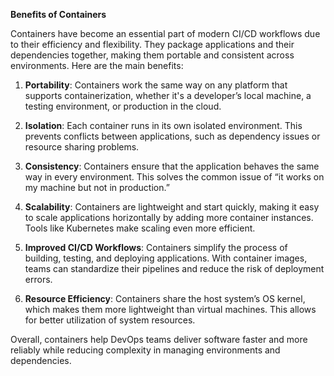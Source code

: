 **Benefits of Containers**  

Containers have become an essential part of modern CI/CD workflows due to their efficiency and flexibility. They package applications and their dependencies together, making them portable and consistent across environments. Here are the main benefits:  

1. **Portability**: Containers work the same way on any platform that supports containerization, whether it's a developer’s local machine, a testing environment, or production in the cloud.  

2. **Isolation**: Each container runs in its own isolated environment. This prevents conflicts between applications, such as dependency issues or resource sharing problems.  

3. **Consistency**: Containers ensure that the application behaves the same way in every environment. This solves the common issue of “it works on my machine but not in production.”  

4. **Scalability**: Containers are lightweight and start quickly, making it easy to scale applications horizontally by adding more container instances. Tools like Kubernetes make scaling even more efficient.  

5. **Improved CI/CD Workflows**: Containers simplify the process of building, testing, and deploying applications. With container images, teams can standardize their pipelines and reduce the risk of deployment errors.  

6. **Resource Efficiency**: Containers share the host system’s OS kernel, which makes them more lightweight than virtual machines. This allows for better utilization of system resources.  

Overall, containers help DevOps teams deliver software faster and more reliably while reducing complexity in managing environments and dependencies.